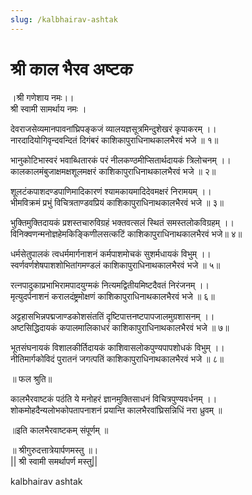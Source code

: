 ```yaml
---
slug: /kalbhairav-ashtak
---
```


# श्री काल भैरव अष्टक

।श्री गणेशाय नमः।।<br/>
श्री स्वामी सामर्थाय नमः ।


देवराजसेव्यमानपावनांघ्रिपङ्कजं व्यालयज्ञसूत्रमिन्दुशेखरं कृपाकरम् ।।<br/>
नारदादियोगिवृन्दवन्दितं दिगंबरं काशिकापुराधिनाथकालभैरवं भजे ॥ १॥

भानुकोटिभास्वरं भवाब्धितारकं परं नीलकण्ठमीप्सितार्थदायकं त्रिलोचनम् ।।<br/>
कालकालमंबुजाक्षमक्षशूलमक्षरं काशिकापुराधिनाथकालभैरवं भजे ॥ २॥

शूलटंकपाशदण्डपाणिमादिकारणं श्यामकायमादिदेवमक्षरं निरामयम् ।।<br/>
भीमविक्रमं प्रभुं विचित्रताण्डवप्रियं काशिकापुराधिनाथकालभैरवं भजे ॥ ३॥

भुक्तिमुक्तिदायकं प्रशस्तचारुविग्रहं भक्तवत्सलं स्थितं समस्तलोकविग्रहम् ।।<br/>
विनिक्वणन्मनोज्ञहेमकिङ्किणीलसत्कटिं काशिकापुराधिनाथकालभैरवं भजे॥ ४॥

धर्मसेतुपालकं त्वधर्ममार्गनाशनं कर्मपाशमोचकं सुशर्मधायकं विभुम् ।।<br/>
स्वर्णवर्णशेषपाशशोभितांगमण्डलं काशिकापुराधिनाथकालभैरवं भजे ॥ ५॥

रत्नपादुकाप्रभाभिरामपादयुग्मकं नित्यमद्वितीयमिष्टदैवतं निरंजनम् ।।<br/>
मृत्युदर्पनाशनं करालदंष्ट्रमोक्षणं काशिकापुराधिनाथकालभैरवं भजे ॥ ६॥

अट्टहासभिन्नपद्मजाण्डकोशसंततिं दृष्टिपात्तनष्टपापजालमुग्रशासनम् ।।<br/>
अष्टसिद्धिदायकं कपालमालिकाधरं काशिकापुराधिनाथकालभैरवं भजे ॥ ७॥

भूतसंघनायकं विशालकीर्तिदायकं काशिवासलोकपुण्यपापशोधकं विभुम् ।।<br/>
नीतिमार्गकोविदं पुरातनं जगत्पतिं काशिकापुराधिनाथकालभैरवं भजे ॥ ८॥


॥ फल श्रुति॥

कालभैरवाष्टकं पठंति ये मनोहरं ज्ञानमुक्तिसाधनं विचित्रपुण्यवर्धनम् ।।<br/>
शोकमोहदैन्यलोभकोपतापनाशनं प्रयान्ति कालभैरवांघ्रिसन्निधिं नरा ध्रुवम् ॥

॥इति कालभैरवाष्टकम् संपूर्णम् ॥

॥ श्रीगुरुदत्तात्रेयार्पणमस्तु ॥।<br/>
|| श्री स्वामी समर्थापर्ण मस्तु||

<span class='index-text'> kalbhairav ashtak  </span>


